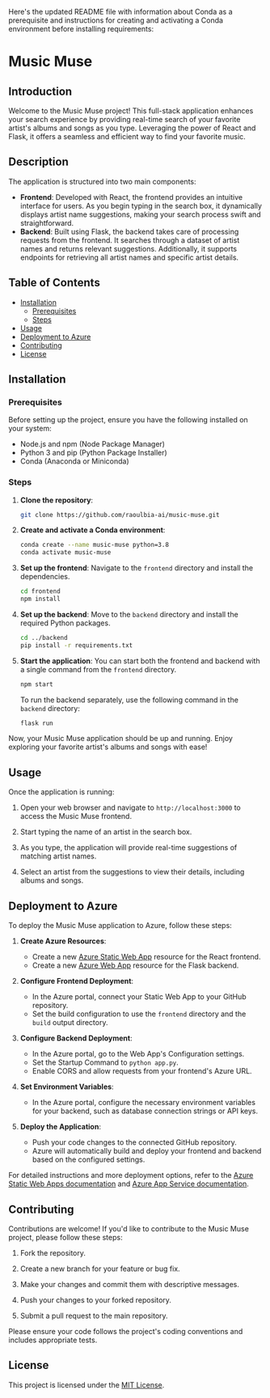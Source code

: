Here's the updated README file with information about Conda as a prerequisite and instructions for creating and activating a Conda environment before installing requirements:

# Music Muse

## Introduction

Welcome to the Music Muse project! This full-stack application enhances your search experience by providing real-time search of your favorite artist's albums and songs as you type. Leveraging the power of React and Flask, it offers a seamless and efficient way to find your favorite music.

## Description

The application is structured into two main components:

- **Frontend**: Developed with React, the frontend provides an intuitive interface for users. As you begin typing in the search box, it dynamically displays artist name suggestions, making your search process swift and straightforward.
- **Backend**: Built using Flask, the backend takes care of processing requests from the frontend. It searches through a dataset of artist names and returns relevant suggestions. Additionally, it supports endpoints for retrieving all artist names and specific artist details.

## Table of Contents

- [Installation](#installation)
  - [Prerequisites](#prerequisites) 
  - [Steps](#steps)
- [Usage](#usage)
- [Deployment to Azure](#deployment-to-azure)
- [Contributing](#contributing)
- [License](#license)

## Installation

### Prerequisites

Before setting up the project, ensure you have the following installed on your system:
- Node.js and npm (Node Package Manager)
- Python 3 and pip (Python Package Installer)
- Conda (Anaconda or Miniconda)

### Steps

1. **Clone the repository**:
    
    ```sh
    git clone https://github.com/raoulbia-ai/music-muse.git
    ```

2. **Create and activate a Conda environment**:
    ```sh
    conda create --name music-muse python=3.8
    conda activate music-muse
    ```

3. **Set up the frontend**:
    Navigate to the `frontend` directory and install the dependencies.
    ```sh
    cd frontend
    npm install
    ```

4. **Set up the backend**:
    Move to the `backend` directory and install the required Python packages.
    ```sh
    cd ../backend
    pip install -r requirements.txt
    ```

5. **Start the application**:
    You can start both the frontend and backend with a single command from the `frontend` directory.
    ```sh
    npm start
    ```

    To run the backend separately, use the following command in the `backend` directory:
    ```sh
    flask run
    ```

Now, your Music Muse application should be up and running. Enjoy exploring your favorite artist's albums and songs with ease!

## Usage

Once the application is running:

1. Open your web browser and navigate to `http://localhost:3000` to access the Music Muse frontend.

2. Start typing the name of an artist in the search box.

3. As you type, the application will provide real-time suggestions of matching artist names.

4. Select an artist from the suggestions to view their details, including albums and songs.

## Deployment to Azure

To deploy the Music Muse application to Azure, follow these steps:

1. **Create Azure Resources**:
   - Create a new [Azure Static Web App](https://docs.microsoft.com/en-us/azure/static-web-apps/overview) resource for the React frontend.
   - Create a new [Azure Web App](https://docs.microsoft.com/en-us/azure/app-service/overview) resource for the Flask backend.

2. **Configure Frontend Deployment**:
   - In the Azure portal, connect your Static Web App to your GitHub repository.
   - Set the build configuration to use the `frontend` directory and the `build` output directory.

3. **Configure Backend Deployment**:
   - In the Azure portal, go to the Web App's Configuration settings.
   - Set the Startup Command to `python app.py`.
   - Enable CORS and allow requests from your frontend's Azure URL.

4. **Set Environment Variables**:
   - In the Azure portal, configure the necessary environment variables for your backend, such as database connection strings or API keys.

5. **Deploy the Application**:
   - Push your code changes to the connected GitHub repository.
   - Azure will automatically build and deploy your frontend and backend based on the configured settings.

For detailed instructions and more deployment options, refer to the [Azure Static Web Apps documentation](https://docs.microsoft.com/en-us/azure/static-web-apps/) and [Azure App Service documentation](https://docs.microsoft.com/en-us/azure/app-service/).

## Contributing

Contributions are welcome! If you'd like to contribute to the Music Muse project, please follow these steps:

1. Fork the repository.

2. Create a new branch for your feature or bug fix.

3. Make your changes and commit them with descriptive messages.

4. Push your changes to your forked repository.

5. Submit a pull request to the main repository.

Please ensure your code follows the project's coding conventions and includes appropriate tests.

## License

This project is licensed under the [MIT License](https://opensource.org/license/MIT).